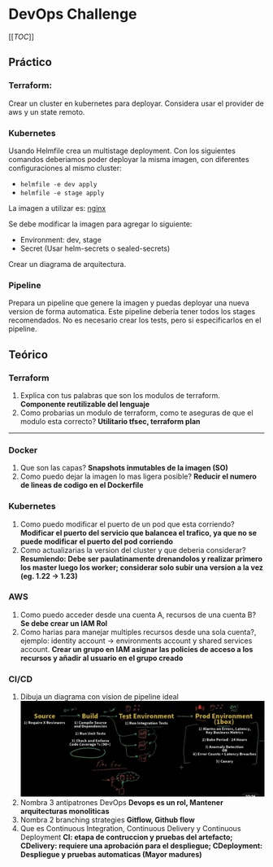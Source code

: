 # DevOps Challenge

[[_TOC_]]

## Práctico

### Terraform:

Crear un cluster en kubernetes para deployar. Considera usar el provider de aws y un state remoto.

### Kubernetes

Usando Helmfile crea un multistage deployment. Con los siguientes comandos deberiamos poder deployar la misma imagen, con diferentes configuraciones al mismo cluster:

- `helmfile -e dev apply`
- `helmfile -e stage apply`

La imagen a utilizar es: [nginx](​https://hub.docker.com/r/nginxdemos/hello/)

Se debe modificar la imagen para agregar lo siguiente:

- Environment: dev, stage
- Secret (Usar helm-secrets o sealed-secrets)

Crear un diagrama de arquitectura.

### Pipeline

Prepara un pipeline que genere la imagen y puedas deployar una nueva version de forma automatica.
Este pipeline deberia tener todos los stages recomendados. No es necesario crear los tests, pero si especificarlos en el pipeline.

## Teórico

### Terraform

1. Explica con tus palabras que son los modulos de terraform.
   **Componente reutilizable del lenguaje**
2. Como probarias un modulo de terraform, como te aseguras de que el modulo esta correcto?
   **Utilitario tfsec, terraform plan**

---

### Docker

1. Que son las capas?
   **Snapshots inmutables de la imagen (SO)**
2. Como puedo dejar la imagen lo mas ligera posible?
   **Reducir el numero de lineas de codigo en el Dockerfile**

### Kubernetes

1. Como puedo modificar el puerto de un pod que esta corriendo?
   **Modificar el puerto del servicio que balancea el trafico, ya que no se puede modificar el puerto del pod corriendo**
2. Como actualizarias la version del cluster y que deberia considerar?
   **Resumiendo: Debe ser paulatinamente drenandolos y realizar primero los master luego los worker; considerar solo subir una version a la vez (eg. 1.22 -> 1.23)**

### AWS

1. Como puedo acceder desde una cuenta A, recursos de una cuenta B?
   **Se debe crear un IAM Rol**
2. Como harias para manejar multiples recursos desde una sola cuenta?, ejemplo: identity account -> environments account y shared services account.
   **Crear un grupo en IAM asignar las policies de acceso a los recursos y añadir al usuario en el grupo creado**

### CI/CD

1. Dibuja un diagrama con vision de pipeline ideal
   ![Alt text](idealpipeline.png "Ideal Pipeline")
2. Nombra 3 antipatrones DevOps
   **Devops es un rol, Mantener arquitecturas monoliticas**
3. Nombra 2 branching strategies
   **Gitflow, Github flow**
4. Que es Continuous Integration, Continuous Delivery y Continuous Deployment
   **CI: etapa de contruccion y pruebas del artefacto; CDelivery: requiere una aprobación para el despliegue; CDeployment: Despliegue y pruebas automaticas (Mayor madures)**
